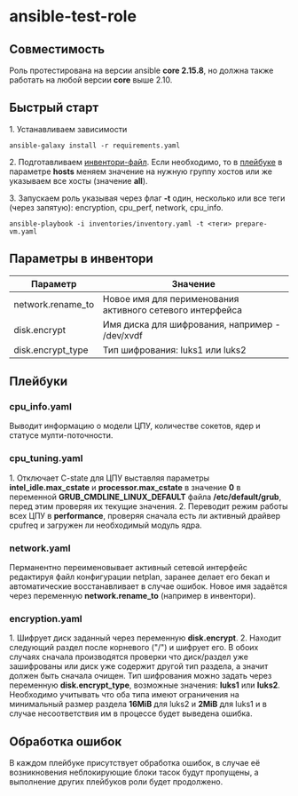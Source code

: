 # ansible-test-role

## Совместимость
Роль протестирована на версии ansible **core 2.15.8**, но должна также работать на любой версии **core** выше 2.10.

## Быстрый старт
1\. Устанавливаем зависимости
```shell
ansible-galaxy install -r requirements.yaml
```

2\. Подготавливаем [инвентори-файл](./inventories/inventory.yaml). Если необходимо, то в [плейбуке](./prepare-vm.yaml) в параметре **hosts** меняем значение на нужную группу хостов или же указываем все хосты (значение **all**).

3\. Запускаем роль указывая через флаг **-t** один, несколько или все теги (через запятую): encryption, cpu_perf, network, cpu_info.
```shell
ansible-playbook -i inventories/inventory.yaml -t <теги> prepare-vm.yaml
```

## Параметры в инвентори
|Параметр|Значение|
|--------|--------|
|network.rename_to|Новое имя для перименования активного сетевого интерфейса|
|disk.encrypt|Имя диска для шифрования, например - /dev/xvdf|
|disk.encrypt_type|Тип шифрования: luks1 или luks2|

## Плейбуки
### cpu_info.yaml
Выводит информацию о модели ЦПУ, количестве сокетов, ядер и статусе мулти-поточности.

### cpu_tuning.yaml
1\. Отключает C-state для ЦПУ выставляя параметры **intel_idle.max_cstate** и **processor.max_cstate** в значение **0** в переменной **GRUB_CMDLINE_LINUX_DEFAULT** файла **/etc/default/grub**, перед этим проверяя их текущие значения.
2\. Переводит режим работы всех ЦПУ в **performance**, проверяя сначала есть ли активный драйвер cpufreq и загружен ли необходимый модуль ядра.

### network.yaml
Перманентно переименовывает активный сетевой интерфейс редактируя файл конфигурации netplan, заранее делает его бекап и автоматические восстанавливает в случае ошибок. Новое имя задаётся через переменную **network.rename_to** (например в инвентори).

### encryption.yaml
1\. Шифрует диск заданный через переменную **disk.encrypt**. 
2\. Находит следующий раздел после корневого ("/") и шифрует его.
В обоих случаях сначала производятся проверки что диск/раздел уже зашифрованы или диск уже содержит другой тип раздела, а значит должен быть сначала очищен. 
Тип шифрования можно задать через переменную **disk.encrypt_type**, возможные значения: **luks1** или **luks2**. Необходимо учитывать что оба типа имеют ограничения на минимальный размер раздела **16MiB** для luks2 и **2MiB** для luks1 и в случае несоответствия им в процессе будет выведена ошибка.

## Обработка ошибок
В каждом плейбуке присутствует обработка ошибок, в случае её возникновения неблокирующие блоки тасок будут пропущены, а выполнение других плейбуков роли будет продолжено.
